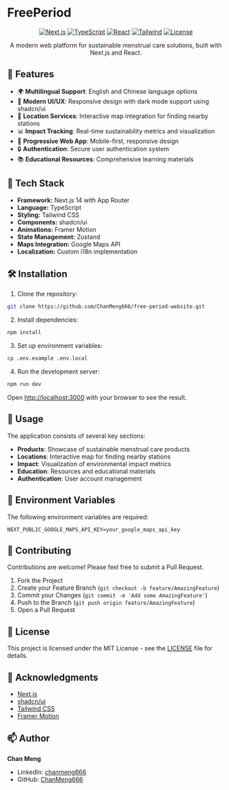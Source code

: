 # FreePeriod

<div align="center">

[![Next.js](https://img.shields.io/badge/Next.js-14-black?style=for-the-badge&logo=next.js)](https://nextjs.org/)
[![TypeScript](https://img.shields.io/badge/TypeScript-5-blue?style=for-the-badge&logo=typescript)](https://www.typescriptlang.org/)
[![React](https://img.shields.io/badge/React-18-blue?style=for-the-badge&logo=react)](https://reactjs.org/)
[![Tailwind](https://img.shields.io/badge/Tailwind-3-38B2AC?style=for-the-badge&logo=tailwind-css)](https://tailwindcss.com/)
[![License](https://img.shields.io/badge/license-MIT-green?style=for-the-badge)](LICENSE)

A modern web platform for sustainable menstrual care solutions, built with Next.js and React.

</div>

## 🌟 Features

- 🌍 **Multilingual Support**: English and Chinese language options
- 🎨 **Modern UI/UX**: Responsive design with dark mode support using shadcn/ui
- 📍 **Location Services**: Interactive map integration for finding nearby stations
- 📊 **Impact Tracking**: Real-time sustainability metrics and visualization
- 📱 **Progressive Web App**: Mobile-first, responsive design
- 🔒 **Authentication**: Secure user authentication system
- 📚 **Educational Resources**: Comprehensive learning materials

## 🚀 Tech Stack

- **Framework:** Next.js 14 with App Router
- **Language:** TypeScript
- **Styling:** Tailwind CSS
- **Components:** shadcn/ui
- **Animations:** Framer Motion
- **State Management:** Zustand
- **Maps Integration:** Google Maps API
- **Localization:** Custom i18n implementation

## 🛠️ Installation

1. Clone the repository:
```bash
git clone https://github.com/ChanMeng666/free-period-website.git
```

2. Install dependencies:
```bash
npm install
```

3. Set up environment variables:
```bash
cp .env.example .env.local
```

4. Run the development server:
```bash
npm run dev
```

Open [http://localhost:3000](http://localhost:3000) with your browser to see the result.

## 📖 Usage

The application consists of several key sections:

- **Products**: Showcase of sustainable menstrual care products
- **Locations**: Interactive map for finding nearby stations
- **Impact**: Visualization of environmental impact metrics
- **Education**: Resources and educational materials
- **Authentication**: User account management

## 🔑 Environment Variables

The following environment variables are required:

```env
NEXT_PUBLIC_GOOGLE_MAPS_API_KEY=your_google_maps_api_key
```

## 🤝 Contributing

Contributions are welcome! Please feel free to submit a Pull Request.

1. Fork the Project
2. Create your Feature Branch (`git checkout -b feature/AmazingFeature`)
3. Commit your Changes (`git commit -m 'Add some AmazingFeature'`)
4. Push to the Branch (`git push origin feature/AmazingFeature`)
5. Open a Pull Request

## 📝 License

This project is licensed under the MIT License - see the [LICENSE](LICENSE) file for details.

## 🙏 Acknowledgments

- [Next.js](https://nextjs.org/)
- [shadcn/ui](https://ui.shadcn.com/)
- [Tailwind CSS](https://tailwindcss.com/)
- [Framer Motion](https://www.framer.com/motion/)

## 📫 Author

**Chan Meng**

- LinkedIn: [chanmeng666](https://www.linkedin.com/in/chanmeng666/)
- GitHub: [ChanMeng666](https://github.com/ChanMeng666)

